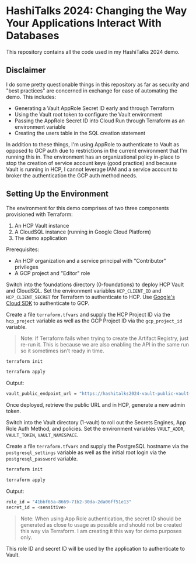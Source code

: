 # HashiTalks 2024: Changing the Way Your Applications Interact With Databases

This repository contains all the code used in my HashiTalks 2024 demo.

## Disclaimer

I do some pretty questionable things in this repository as far as security and "best practices" are concerned in exchange for ease of automating the demo. This includes:

- Generating a Vault AppRole Secret ID early and through Terraform
- Using the Vault root token to configure the Vault environment
- Passing the AppRole Secret ID into Cloud Run through Terraform as an environment variable
- Creating the users table in the SQL creation statement

In addition to these things, I'm using AppRole to authenticate to Vault as opposed to GCP auth due to restrictions in the current environment that I'm running this in. The environment has an organizational policy in-place to stop the creation of service account keys (good practice) and because Vault is running in HCP, I cannot leverage IAM and a service account to broker the authentication the GCP auth method needs.

## Setting Up the Environment

The environment for this demo comprises of two three components provisioned with Terraform:

1. An HCP Vault instance
2. A CloudSQL instance (running in Google Cloud Platform)
3. The demo application

Prerequisites:

- An HCP organization and a service principal with "Contributor" privileges
- A GCP project and "Editor" role

Switch into the foundations directory (0-foundations) to deploy HCP Vault and CloudSQL. Set the environment variables `HCP_CLIENT_ID` and `HCP_CLIENT_SECRET` for Terraform to authenticate to HCP. Use [Google's Cloud SDK](https://cloud.google.com/sdk?hl=en) to authenticate to GCP.

Create a file `terraform.tfvars` and supply the HCP Project ID via the `hcp_project` variable as well as the GCP Project ID via the `gcp_project_id` variable.

> Note: If Terraform fails when trying to create the Artifact Registry, just re-run it. This is because we are also enabling the API in the same run so it sometimes isn't ready in time.

```bash
terraform init

terraform apply
```

Output:

```bash
vault_public_endpoint_url = "https://hashitalks2024-vault-public-vault-6d255f4e.a9de0fe8.z1.hashicorp.cloud:8200"
```

Once deployed, retrieve the public URL and in HCP, generate a new admin token.

Switch into the Vault directory (1-vault) to roll out the Secrets Engines, App Role Auth Method, and policies. Set the environment variables `VAULT_ADDR`, `VAULT_TOKEN`, `VAULT_NAMESPACE`.

Create a file `terraform.tfvars` and supply the PostgreSQL hostname via the `postgresql_settings` variable as well as the initial root login via the `postgresql_password` variable.

```bash
terraform init

terraform apply
```

Output:

```bash
role_id = "41bbf65a-8669-71b2-30da-2da06ff51e13"
secret_id = <sensitive>
```

> Note: When using App Role authentication, the secret ID should be generated as close to usage as possible and should not be created this way via Terraform. I am creating it this way for demo purposes only.

This role ID and secret ID will be used by the application to authenticate to Vault.
